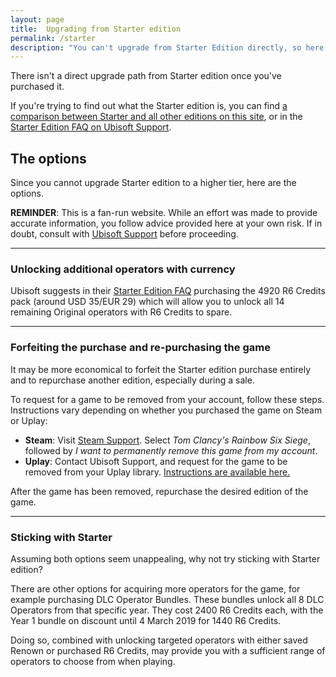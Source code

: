 ```yaml
---
layout: page
title:  Upgrading from Starter edition
permalink: /starter
description: "You can't upgrade from Starter Edition directly, so here are your options."
---
```


There isn't a direct upgrade path from Starter edition once you've purchased it.

If you're trying to find out what the Starter edition is, you can find [a comparison between Starter and all other editions on this site](/editions), or in the [Starter Edition FAQ on Ubisoft Support](https://support.ubi.com/en-US/Faqs/000025116/Starter-Edition-FAQ).     

## The options

Since you cannot upgrade Starter edition to a higher tier, here are the options. 

<p class="important"><strong>REMINDER</strong>: This is a fan-run website. While an effort was made to provide accurate information, you follow advice provided here at your own risk. If in doubt, consult with <a href="https://support.ubi.com/">Ubisoft Support</a> before proceeding.</p>

-----

### Unlocking additional operators with currency

Ubisoft suggests in their [Starter Edition FAQ](https://support.ubi.com/en-US/Faqs/000025116/Starter-Edition-FAQ) purchasing the 4920 R6 Credits pack (around USD 35/EUR 29) which will allow you to unlock all 14 remaining Original operators with R6 Credits to spare.

-----

### Forfeiting the purchase and re-purchasing the game

It may be more economical to forfeit the Starter edition purchase entirely and to repurchase another edition, especially during a sale. 

To request for a game to be removed from your account, follow these steps. Instructions vary depending on whether you purchased the game on Steam or Uplay: 

* **Steam**: Visit [Steam Support](https://help.steampowered.com/). Select *Tom Clancy's Rainbow Six Siege*, followed by *I want to permanently remove this game from my account*. 
* **Uplay**: Contact Ubisoft Support, and request for the game to be removed from your Uplay library. [Instructions are available here.](https://support.ubi.com/en-GB/faqs/27450/Removing-a-game-from-my-Uplay-library/)

After the game has been removed, repurchase the desired edition of the game.

-----

### Sticking with Starter 

Assuming both options seem unappealing, why not try sticking with Starter edition? 

There are other options for acquiring more operators for the game, for example purchasing DLC Operator Bundles. These bundles unlock all 8 DLC Operators from that specific year. They cost 2400 R6 Credits each, with the Year 1 bundle on discount until 4 March 2019 for 1440 R6 Credits.

Doing so, combined with unlocking targeted operators with either saved Renown or purchased R6 Credits, may provide you with a sufficient range of operators to choose from when playing. 
